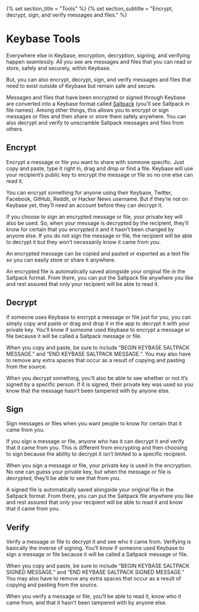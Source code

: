 {% set section_title = "Tools" %}
{% set section_subtitle = "Encrypt, decrypt, sign, and verify messages and files." %}

# Keybase Tools
Everywhere else in Keybase, encryption, decryption, signing, and verifying happen seamlessly. All you see are messages and files that you can read or store, safely and securely, within Keybase. 

But, you can also encrypt, decrypt, sign, and verify messages and files that need to exist outside of Keybase but remain safe and secure. 

Messages and files that have been encrypted or signed through Keybase are converted into a Keybase format called [Saltpack](https://saltpack.org/) (you’ll see Saltpack in file names). Among other things, this allows you to encrypt or sign messages or files and then share or store them safely anywhere. You can also decrypt and verify to unscramble Saltpack messages and files from others.

## Encrypt
Encrypt a message or file you want to share with someone specific. Just copy and paste, type it right in, drag and drop or find a file. Keybase will use your recipient’s public key to encrypt the message or file so no one else can read it. 

You can encrypt something for anyone using their Keybase, Twitter, Facebook, GitHub, Reddit, or Hacker News username. But if they’re not on Keybase yet, they’ll need an account before they can decrypt it. 

If you choose to sign an encrypted message or file, your private key will also be used. So, when your message is decrypted by the recipient, they’ll know for certain that you encrypted it and it hasn’t been changed by anyone else. If you do not sign the message or file, the recipient will be able to decrypt it but they won’t necessarily know it came from you.

An encrypted message can be copied and pasted or exported as a text file so you can easily store or share it anywhere. 

An encrypted file is automatically saved alongside your original file in the Saltpack format. From there, you can put the Saltpack file anywhere you like and rest assured that only your recipient will be able to read it.

## Decrypt
If someone uses Keybase to encrypt a message or file just for you, you can simply copy and paste or drag and drop it in the app to decrypt it with your private key. You’ll know if someone used Keybase to encrypt a message or file because it will be called a Saltpack message or file.

When you copy and paste, be sure to include “BEGIN KEYBASE SALTPACK MESSAGE.” and “END KEYBASE SALTPACK MESSAGE.”. You may also have to remove any extra spaces that occur as a result of copying and pasting from the source.

When you decrypt something, you’ll also be able to see whether or not it’s signed by a specific person. If it is signed, their private key was used so you know that the message hasn’t been tampered with by anyone else.

## Sign
Sign messages or files when you want people to know for certain that it came from you.

If you sign a message or file, anyone who has it can decrypt it and verify that it came from you. This is different from encrypting and then choosing to sign because the ability to decrypt it isn’t limited to a specific recipient. 

When you sign a message or file, your private key is used in the encryption. No one can guess your private key, but when the message or file is decrypted, they’ll be able to see that from you.

A signed file is automatically saved alongside your original file in the Saltpack format. From there, you can put the Saltpack file anywhere you like and rest assured that only your recipient will be able to read it and know that it came from you.

## Verify
Verify a message or file to decrypt it and see who it came from. Verifying is basically the inverse of signing. You’ll know if someone used Keybase to sign a message or file because it will be called a Saltpack message or file.

When you copy and paste, be sure to include “BEGIN KEYBASE SALTPACK SIGNED MESSAGE.” and “END KEYBASE SALTPACK SIGNED MESSAGE.” You may also have to remove any extra spaces that occur as a result of copying and pasting from the source.

When you verify a message or file, you’ll be able to read it, know who it came from, and that it hasn’t been tampered with by anyone else. 






